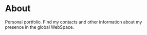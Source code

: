 # About

Personal portfolio. Find my contacts and other information about my presence in the global WebSpace.
